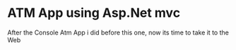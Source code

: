 # ATM App using Asp.Net mvc
After the Console Atm App i did before this one, now its time to take it to the Web
